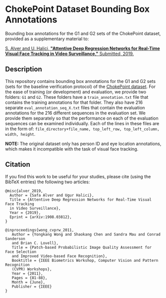 # ChokePoint Dataset Bounding Box Annotations

Bounding box annotations for the G1 and G2 sets of the ChokePoint dataset, provided
as a supplementary material to:

[S. Alver and U. Halici, **"Attentive Deep Regression Networks for Real-Time Visual 
Face Tracking in Video Surveillance,"** Submitted, 2019.](https://arxiv.org/abs/1908.03812)

## Description

This repository contains bounding box annotations for the G1 and G2 sets (sets for
the baseline verification protocol) of the
[ChokePoint dataset](http://arma.sourceforge.net/chokepoint/). For the ease of 
training (or development) and evaluation, we provide two folders: `G1` and `G2`.
These folders have a `train_annotation.txt` file that contains the training annotations
for that folder. They also have 216 separate `eval_annotation_seq_X.txt` files that
contain the evaluation annotations for the 216 different sequences in the evaluation
set. We provide them separately so that the performance on each of the evaluation
sequences can be examined individually. Each of the lines in these files are in the
form of: `file_directory+file_name, top_left_row, top_left_column, width, height`. 

**NOTE:** The original dataset only has person ID and eye location annotations, 
which makes it incompatible with the task of visual face tracking.


## Citation

If you find this work to be useful for your studies, please cite (using the BibTeX
entries) the following two articles:

```
@misc{alver_2019,
  Author = {Safa Alver and Ugur Halici},
  Title = {Attentive Deep Regression Networks for Real-Time Visual Face Tracking
  in Video Surveillance},
  Year = {2019},
  Eprint = {arXiv:1908.03812},
}
```

```
@inproceedings{wong_cvprw_2011,
   Author = {Yongkang Wong and Shaokang Chen and Sandra Mau and Conrad Sanderson
   and Brian C. Lovell},
   Title = {Patch-based Probabilistic Image Quality Assessment for Face Selection
   and Improved Video-based Face Recognition},
   Booktitle = {IEEE Biometrics Workshop, Computer Vision and Pattern Recognition
   (CVPR) Workshops},
   Year = {2011},
   Pages = {81-88},
   Month = {June},
   Publisher = {IEEE}
}
```

